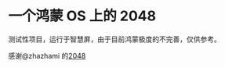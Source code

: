 # 一个鸿蒙 OS 上的 2048

测试性项目，运行于智慧屏，由于目前鸿蒙极度的不完善，仅供参考。

感谢@zhazhami 的[2048](https://github.com/zhazhami/game/blob/master/2048.html)

